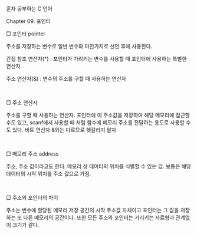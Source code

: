 혼자 공부하는 C 언어

Chapter 09. 포인터

□ 포인터 pointer

주소를 저장하는 변수로 일반 변수와 마찬가지로 선언 후에 사용한다.

간접 참조 연산자(*) : 포인터가 가리키는 변수를 사용할 때 포인터에 사용하는 특별한 연산자

주소 연산자(&) : 변수의 주소를 구할 때 사용하는 연산자

​

□ 주소 연산자

주소를 구할 때 사용하는 연산자. 포인터에 이 주소값을 저장하여 해당 메모리에 접근할 수도 있고, scanf에서 사용할 때 처럼 함수에 메모리 주소를 전달하는 용도로 사용할 수도 있다. 비트 연산자 &와는 다르므로 헷갈리지 말자

​

□ 메모리 주소 address

주소, 주소 값이라고도 한다. 메모리 상 데이터의 위치를 식별할 수 있는 값. 보통은 해당 데이터의 시작 위치를 주소 값으로 가짐.

​

□ 주소와 포인터의 차이

주소는 변수에 할당된 메모리 저장 공간의 시작 주소값 자체이고 포인터는 그 값을 저장하는 또 다른 메모리의 공간이다. 또한 모든 주소와 포인터는 가리키는 자료형과 관계없이 크기가 같다.